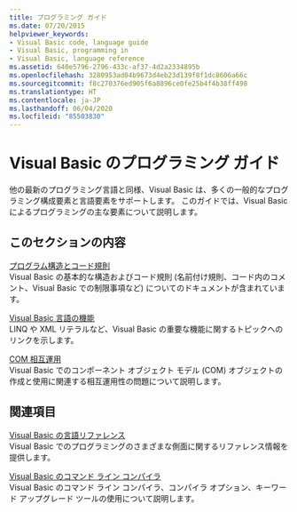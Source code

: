 ```yaml
---
title: プログラミング ガイド
ms.date: 07/20/2015
helpviewer_keywords:
- Visual Basic code, language guide
- Visual Basic, programming in
- Visual Basic, language reference
ms.assetid: 640e5796-2796-433c-af37-4d2a2334895b
ms.openlocfilehash: 3280953ad04b9673d4eb23d139f8f1dc8606a66c
ms.sourcegitcommit: f8c270376ed905f6a8896ce0fe25b4f4b38ff498
ms.translationtype: HT
ms.contentlocale: ja-JP
ms.lasthandoff: 06/04/2020
ms.locfileid: "85503830"
---
```

# <a name="visual-basic-programming-guide"></a>Visual Basic のプログラミング ガイド
他の最新のプログラミング言語と同様、Visual Basic は、多くの一般的なプログラミング構成要素と言語要素をサポートします。 このガイドでは、Visual Basic によるプログラミングの主な要素について説明します。  
  
## <a name="in-this-section"></a>このセクションの内容  
 [プログラム構造とコード規則](program-structure/program-structure-and-code-conventions.md)  
 Visual Basic の基本的な構造およびコード規則 (名前付け規則、コード内のコメント、Visual Basic での制限事項など) についてのドキュメントが含まれています。  
  
 [Visual Basic 言語の機能](language-features/index.md)  
 LINQ や XML リテラルなど、Visual Basic の重要な機能に関するトピックへのリンクを示します。  
  
 [COM 相互運用](com-interop/index.md)  
 Visual Basic でのコンポーネント オブジェクト モデル (COM) オブジェクトの作成と使用に関連する相互運用性の問題について説明します。  
  
## <a name="related-sections"></a>関連項目  
 [Visual Basic の言語リファレンス](../language-reference/index.md)  
 Visual Basic でのプログラミングのさまざまな側面に関するリファレンス情報を提供します。  
  
 [Visual Basic のコマンド ライン コンパイラ](../reference/command-line-compiler/index.md)  
 Visual Basic のコマンド ライン コンパイラ、コンパイラ オプション、キーワード アップグレード ツールの使用について説明します。

